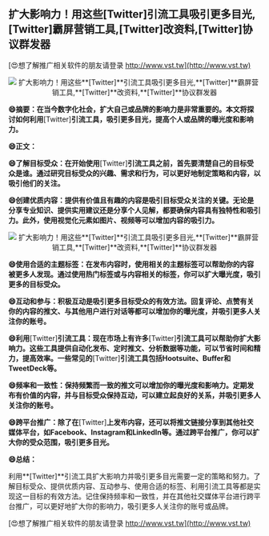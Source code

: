 ## **扩大影响力！用这些**[Twitter]**引流工具吸引更多目光,**[Twitter]**霸屏营销工具,**[Twitter]**改资料,**[Twitter]**协议群发器**

[😍想了解推广相关软件的朋友请登录 http://www.vst.tw](http://www.vst.tw)

 <center><img src="https://vst.tw/MP4/tuiguang/png/4.png" alt="扩大影响力！用这些**[Twitter]**引流工具吸引更多目光,**[Twitter]**霸屏营销工具,**[Twitter]**改资料,**[Twitter]**协议群发器"></center>

**😄摘要：在当今数字化社会，扩大自己或品牌的影响力是非常重要的。本文将探讨如何利用**[Twitter]**引流工具，吸引更多目光，提高个人或品牌的曝光度和影响力。**

**😄正文：**

**😄了解目标受众：在开始使用**[Twitter]**引流工具之前，首先要清楚自己的目标受众是谁。通过研究目标受众的兴趣、需求和行为，可以更好地制定策略和内容，以吸引他们的关注。**

**😄创建优质内容：提供有价值且有趣的内容是吸引目标受众关注的关键。无论是分享专业知识、提供实用建议还是分享个人见解，都要确保内容具有独特性和吸引力。此外，使用视觉化元素如图片、视频等可以增加内容的吸引力。**

 <center><img src="https://vst.tw/MP4/tuiguang/png/7.png" alt="扩大影响力！用这些**[Twitter]**引流工具吸引更多目光,**[Twitter]**霸屏营销工具,**[Twitter]**改资料,**[Twitter]**协议群发器"></center>

**😄使用合适的主题标签：在发布内容时，使用相关的主题标签可以帮助你的内容被更多人发现。通过使用热门标签或与内容相关的标签，你可以扩大曝光度，吸引更多的目标受众。**

**😄互动和参与：积极互动是吸引更多目标受众的有效方法。回复评论、点赞有关你的内容的推文、与其他用户进行对话等都可以增加你的曝光度，并吸引更多人关注你的账号。**

**😄利用**[Twitter]**引流工具：现在市场上有许多**[Twitter]**引流工具可以帮助你扩大影响力。这些工具提供自动化发布、定时推文、分析数据等功能，可以节省时间和精力，提高效率。一些常见的**[Twitter]**引流工具包括Hootsuite、Buffer和TweetDeck等。**

**😄频率和一致性：保持频繁而一致的推文可以增加你的曝光度和影响力。定期发布有价值的内容，并与目标受众保持互动，可以建立起良好的关系，并吸引更多人关注你的账号。**

**😄跨平台推广：除了在**[Twitter]**上发布内容，还可以将推文链接分享到其他社交媒体平台，如Facebook、Instagram和LinkedIn等。通过跨平台推广，你可以扩大你的受众范围，吸引更多目光。**

**😄总结：**

利用**[Twitter]**引流工具扩大影响力并吸引更多目光需要一定的策略和努力。了解目标受众、提供优质内容、互动参与、使用合适的标签、利用引流工具等都是实现这一目标的有效方法。记住保持频率和一致性，并在其他社交媒体平台进行跨平台推广，可以更好地扩大你的影响力，吸引更多人关注你的账号或品牌。

[😍想了解推广相关软件的朋友请登录 http://www.vst.tw](http://www.vst.tw)




